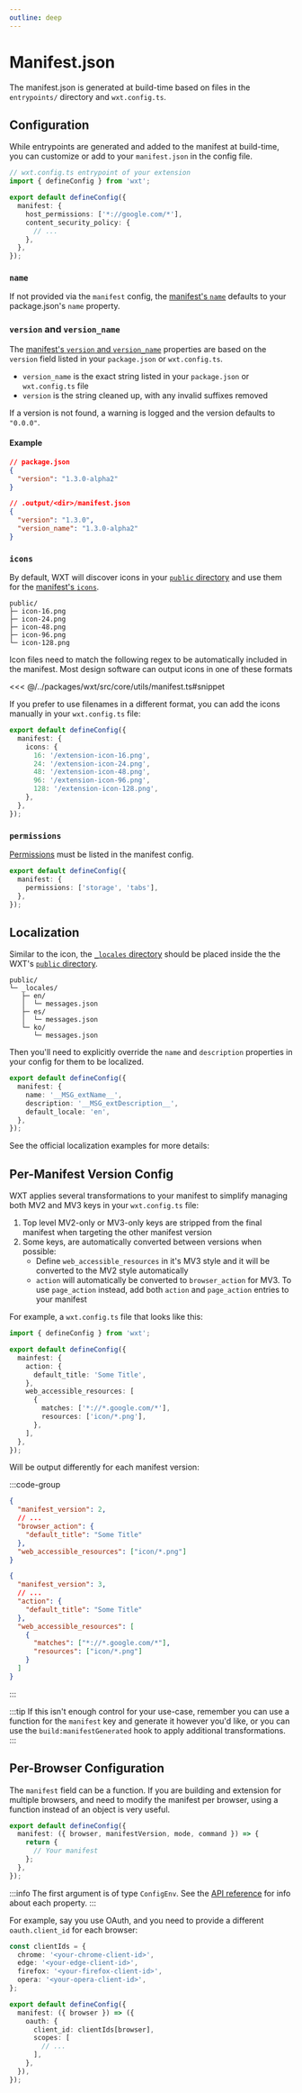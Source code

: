 ```yaml
---
outline: deep
---
```


# Manifest.json

The manifest.json is generated at build-time based on files in the `entrypoints/` directory and `wxt.config.ts`.

## Configuration

While entrypoints are generated and added to the manifest at build-time, you can customize or add to your `manifest.json` in the config file.

```ts
// wxt.config.ts entrypoint of your extension
import { defineConfig } from 'wxt';

export default defineConfig({
  manifest: {
    host_permissions: ['*://google.com/*'],
    content_security_policy: {
      // ...
    },
  },
});
```

### `name`

If not provided via the `manifest` config, the [manifest's `name`](https://developer.chrome.com/docs/extensions/mv3/manifest/name/) defaults to your package.json's `name` property.

### `version` and `version_name`

The [manifest's `version` and `version_name`](https://developer.chrome.com/docs/extensions/mv3/manifest/version/) properties are based on the `version` field listed in your `package.json` or `wxt.config.ts`.

- `version_name` is the exact string listed in your `package.json` or `wxt.config.ts` file
- `version` is the string cleaned up, with any invalid suffixes removed

If a version is not found, a warning is logged and the version defaults to `"0.0.0"`.

#### Example

```json
// package.json
{
  "version": "1.3.0-alpha2"
}
```

```json
// .output/<dir>/manifest.json
{
  "version": "1.3.0",
  "version_name": "1.3.0-alpha2"
}
```

### `icons`

By default, WXT will discover icons in your [`public` directory](/guide/assets#public-directory) and use them for the [manifest's `icons`](https://developer.chrome.com/docs/extensions/mv3/manifest/icons/).

```
public/
├─ icon-16.png
├─ icon-24.png
├─ icon-48.png
├─ icon-96.png
└─ icon-128.png
```

Icon files need to match the following regex to be automatically included in the manifest. Most design software can output icons in one of these formats

<<< @/../packages/wxt/src/core/utils/manifest.ts#snippet

If you prefer to use filenames in a different format, you can add the icons manually in your `wxt.config.ts` file:

```ts
export default defineConfig({
  manifest: {
    icons: {
      16: '/extension-icon-16.png',
      24: '/extension-icon-24.png',
      48: '/extension-icon-48.png',
      96: '/extension-icon-96.png',
      128: '/extension-icon-128.png',
    },
  },
});
```

### `permissions`

[Permissions](https://developer.chrome.com/docs/extensions/reference/permissions/) must be listed in the manifest config.

```ts
export default defineConfig({
  manifest: {
    permissions: ['storage', 'tabs'],
  },
});
```

## Localization

Similar to the icon, the [`_locales` directory](https://developer.chrome.com/docs/extensions/reference/i18n/) should be placed inside the the WXT's [`public` directory](/guide/assets#public-directory).

```
public/
└─ _locales/
   ├─ en/
   │  └─ messages.json
   ├─ es/
   │  └─ messages.json
   └─ ko/
      └─ messages.json
```

Then you'll need to explicitly override the `name` and `description` properties in your config for them to be localized.

```ts
export default defineConfig({
  manifest: {
    name: '__MSG_extName__',
    description: '__MSG_extDescription__',
    default_locale: 'en',
  },
});
```

See the official localization examples for more details:

<ExampleList tag="i18n" />

## Per-Manifest Version Config

WXT applies several transformations to your manifest to simplify managing both MV2 and MV3 keys in your `wxt.config.ts` file:

1. Top level MV2-only or MV3-only keys are stripped from the final manifest when targeting the other manifest version
2. Some keys, are automatically converted between versions when possible:
   - Define `web_accessible_resources` in it's MV3 style and it will be converted to the MV2 style automatically
   - `action` will automatically be converted to `browser_action` for MV3. To use `page_action` instead, add both `action` and `page_action` entries to your manifest

For example, a `wxt.config.ts` file that looks like this:

```ts
import { defineConfig } from 'wxt';

export default defineConfig({
  mainfest: {
    action: {
      default_title: 'Some Title',
    },
    web_accessible_resources: [
      {
        matches: ['*://*.google.com/*'],
        resources: ['icon/*.png'],
      },
    ],
  },
});
```

Will be output differently for each manifest version:

:::code-group

```json [MV2]
{
  "manifest_version": 2,
  // ...
  "browser_action": {
    "default_title": "Some Title"
  },
  "web_accessible_resources": ["icon/*.png"]
}
```

```json [MV3]
{
  "manifest_version": 3,
  // ...
  "action": {
    "default_title": "Some Title"
  },
  "web_accessible_resources": [
    {
      "matches": ["*://*.google.com/*"],
      "resources": ["icon/*.png"]
    }
  ]
}
```

:::

:::tip
If this isn't enough control for your use-case, remember you can use a function for the `manifest` key and generate it however you'd like, or you can use the `build:manifestGenerated` hook to apply additional transformations.
:::

## Per-Browser Configuration

The `manifest` field can be a function. If you are building and extension for multiple browsers, and need to modify the manifest per browser, using a function instead of an object is very useful.

```ts
export default defineConfig({
  manifest: ({ browser, manifestVersion, mode, command }) => {
    return {
      // Your manifest
    };
  },
});
```

:::info
The first argument is of type `ConfigEnv`. See the [API reference](/api/wxt/interfaces/ConfigEnv) for info about each property.
:::

For example, say you use OAuth, and you need to provide a different `oauth.client_id` for each browser:

```ts
const clientIds = {
  chrome: '<your-chrome-client-id>',
  edge: '<your-edge-client-id>',
  firefox: '<your-firefox-client-id>',
  opera: '<your-opera-client-id>',
};

export default defineConfig({
  manifest: ({ browser }) => ({
    oauth: {
      client_id: clientIds[browser],
      scopes: [
        // ...
      ],
    },
  }),
});
```
